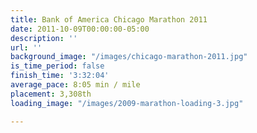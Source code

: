 ```yaml
---
title: Bank of America Chicago Marathon 2011
date: 2011-10-09T00:00:00-05:00
description: ''
url: ''
background_image: "/images/chicago-marathon-2011.jpg"
is_time_period: false
finish_time: '3:32:04'
average_pace: 8:05 min / mile
placement: 3,308th
loading_image: "/images/2009-marathon-loading-3.jpg"

---
```

